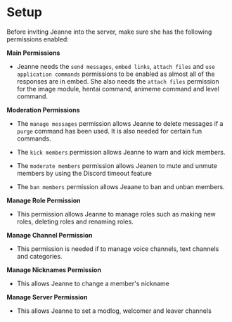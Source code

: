 # Setup

Before inviting Jeanne into the server, make sure she has the following permissions enabled:

**Main Permissions**

* Jeanne needs the `send messages`, `embed links`, `attach files` and `use application commands` permissions to be enabled as almost all of the responses are in embed. She also needs the `attach files` permission for the image module, hentai command, animeme command and level command.

**Moderation Permissions**

* The `manage messages` permission allows Jeanne to delete messages if a `purge` command has been used. It is also needed for certain fun commands.

* The `kick members` permission allows Jeanne to warn and kick members.

* The `moderate members` permission allows Jeanen to mute and unmute members by using the Discord timeout feature

* The `ban members` permission allows Jeaane to ban and unban members.

**Manage Role Permission**

* This permission allows Jeanne to manage roles such as making new roles, deleting roles and renaming roles.

**Manage Channel Permission**

* This permission is needed if to manage voice channels, text channels and categories.

**Manage Nicknames Permission**

* This allows Jeanne to change a member's nickname

**Manage Server Permission**

* This allows Jeanne to set a modlog, welcomer and leaver channels
